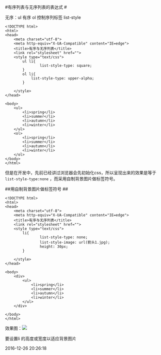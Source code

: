 #有序列表与无序列表的表达式 #


无序：ul 有序 ol 控制序列标签 list-style

    <!DOCTYPE html>
    <html>
    <head>
    	<meta charset="utf-8">
    	<meta http-equiv="X-UA-Compatible" content="IE=edge">
    	<title>有序与无序列表</title>
    	<link rel="stylesheet" href="">
    	<style type="text/css">
    		ul li{
    				list-style-type: square;
    		}
    		ol li{
    			list-style-type: upper-alpha;
    		}
    
    	</style>
    </head>
    
    <body>	
    	<ul>
    		<li>spring</li>
    		<li>summer</li>
    		<li>autumn</li>
    		<li>winter</li>
    	</ul>
    	<ol>
    		<li>spring</li>
    		<li>summer</li>
    		<li>autumn</li>
    		<li>winter</li>
    	</ol>
    </body>
    </html>


但是在开发中，先前已经讲过浏览器会先初始化css，所以呈现出来的效果是等于`list-style-type:none`  ，而采用自制背景图片做标签符号。

##用自制背景图片做标签符号 ##

    <!DOCTYPE html>
    <html>
    <head>
    	<meta charset="utf-8">
    	<meta http-equiv="X-UA-Compatible" content="IE=edge">
    	<title>有序与无序列表</title>
    	<link rel="stylesheet" href="">
    	<style type="text/css">
    		li{
    				list-style-type: none;
    				list-style-image: url(箭头1.jpg);
    				height: 30px;
    		}
    
    	</style>
    </head>
    
    <body>	
    	<div>
    		<ul>
    			<li>spring</li>
    			<li>summer</li>
    			<li>autumn</li>
    			<li>winter</li>
    		</ul>
    	</div>
    	
    </body>
    </html>


效果图：![](http://i.imgur.com/ReEQeCc.jpg)


要设置li 的高度或宽度以适应背景图片


                                                            


2016-12-26 20:26:18 